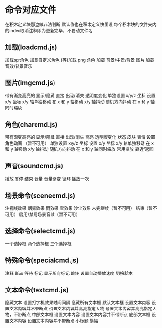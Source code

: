 # 命令对应文件

在积木定义块那边做非法判断
默认值也在积木定义快里设
每个积木块的文件夹内的index取消注释即为更新完毕，不要动文件名

## 加载(loadcmd.js)

加载spr角色
加载自定义角色
(等)加载 png 角色
加载 前景/中景/背景 图片
加载 音效/背景音乐

## 图片(imgcmd.js)

带有渐变高亮的 显示/隐藏
直接 出现/消失
透明度变化
单独设置 x/y/z 坐标
设置 x/y 坐标
x/y 轴单独移动
在 x 和 y 轴移动
x/y 轴抖动
随机方向抖动
在 x 和 y 轴同时缩放

## 角色(charcmd.js)

带有渐变高亮的 显示/隐藏
直接 出现/消失
高亮
透明度变化
状态
皮肤
表情
设置角色动画 （暂不可用）
单独设置 x/y/z 坐标
设置 x/y 坐标
x/y 轴单独移动
在 x 和 y 轴移动
x/y 轴抖动
随机方向抖动
在 x 和 y 轴同时缩放
常用缩放 靠近/返回

## 声音(soundcmd.js)

播放
暂停
结束
音量
音量渐变
循环
播放一次

## 场景命令(scenecmd.js)

注视线效果
烟雾效果
雨效果
雪效果
沙尘效果
未完继续（暂不可用）
结束（暂不可用）
启用/禁用场景音效（暂不可用）

## 选择命令(selectcmd.js)

一个选择框
两个选择框
三个选择框

## 特殊命令(specialcmd.js)

注释
断点
等待
标记
显示所有标记
跳转
设置自动播放速度
切换脚本

## 文本命令(textcmd.js)

隐藏文本
设置打字机效果时间间隔
隐藏所有文本框
默认文本框
    设置文本内容
    设置文本内容并不带断点
    设置文本内容并高亮指定人物
    设置文本内容并高亮指定人物，不带断点
中部文本框
    设置文本内容
    设置文本内容并不带断点
底部文本框
    设置文本内容
    设置文本内容并不带断点
小标题
横幅